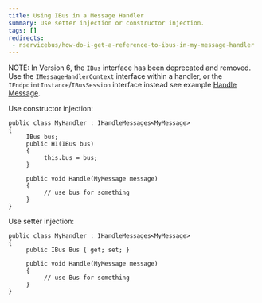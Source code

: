 ```yaml
---
title: Using IBus in a Message Handler
summary: Use setter injection or constructor injection.
tags: []
redirects:
 - nservicebus/how-do-i-get-a-reference-to-ibus-in-my-message-handler
---
```


NOTE: In Version 6, the `IBus` interface has been deprecated and removed. Use the `IMessageHandlerContext` interface within a handler, or the `IEndpointInstance`/`IBusSession` interface instead see example [Handle Message](/nservicebus/handlers).

Use constructor injection:

    public class MyHandler : IHandleMessages<MyMessage>
    {
         IBus bus;
         public H1(IBus bus)
         {
              this.bus = bus;
         }

         public void Handle(MyMessage message)
         {
              // use bus for something
         }
    }


Use setter injection:

    public class MyHandler : IHandleMessages<MyMessage>
    {
         public IBus Bus { get; set; }

         public void Handle(MyMessage message)
         {
              // use Bus for something
         }
    }
